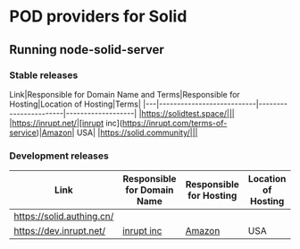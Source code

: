 # POD providers for Solid

## Running node-solid-server

### Stable releases

Link|Responsible for Domain Name and Terms|Responsible for Hosting|Location of Hosting|Terms|
|---|---------------------------|-----------------------|-------------------|
|https://solidtest.space/||| 
|https://inrupt.net/|[inrupt inc](https://inrupt.com/terms-of-service)|[Amazon](https://aws.amazon.com)| USA|
|https://solid.community/|||

### Development releases 

Link|Responsible for Domain Name|Responsible for Hosting|Location of Hosting|
|---|---------------------------|-----------------------|-------------------|
|https://solid.authing.cn/|||
|https://dev.inrupt.net/|[inrupt inc](https://inrupt.com/terms-of-service)|[Amazon](https://aws.amazon.com)| USA|
